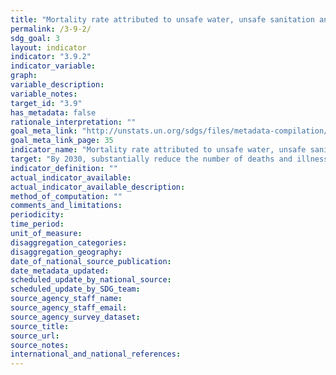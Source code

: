 ```yaml
---
title: "Mortality rate attributed to unsafe water, unsafe sanitation and lack of hygiene (exposure to unsafe Water, Sanitation and Hygiene for All (WASH) services)"
permalink: /3-9-2/
sdg_goal: 3
layout: indicator
indicator: "3.9.2"
indicator_variable: 
graph: 
variable_description: 
variable_notes: 
target_id: "3.9"
has_metadata: false
rationale_interpretation: ""
goal_meta_link: "http://unstats.un.org/sdgs/files/metadata-compilation/Metadata-Goal-3.pdf"
goal_meta_link_page: 35
indicator_name: "Mortality rate attributed to unsafe water, unsafe sanitation and lack of hygiene (exposure to unsafe Water, Sanitation and Hygiene for All (WASH) services)"
target: "By 2030, substantially reduce the number of deaths and illnesses from hazardous chemicals and air, water and soil pollution and contamination."
indicator_definition: ""
actual_indicator_available: 
actual_indicator_available_description: 
method_of_computation: ""
comments_and_limitations: 
periodicity: 
time_period: 
unit_of_measure: 
disaggregation_categories: 
disaggregation_geography: 
date_of_national_source_publication: 
date_metadata_updated: 
scheduled_update_by_national_source: 
scheduled_update_by_SDG_team: 
source_agency_staff_name: 
source_agency_staff_email: 
source_agency_survey_dataset: 
source_title: 
source_url: 
source_notes: 
international_and_national_references: 
---
```


